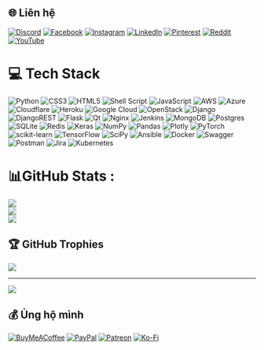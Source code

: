 
## 🌐 Liên hệ
[![Discord](https://img.shields.io/badge/Discord-%237289DA.svg?logo=discord&logoColor=white)](htttps://discord.gg/5737) [![Facebook](https://img.shields.io/badge/Facebook-%231877F2.svg?logo=Facebook&logoColor=white)](https://facebook.com/tuananh1406) [![Instagram](https://img.shields.io/badge/Instagram-%23E4405F.svg?logo=Instagram&logoColor=white)](https://instagram.com/huutuananh) [![LinkedIn](https://img.shields.io/badge/LinkedIn-%230077B5.svg?logo=linkedin&logoColor=white)](https://linkedin.com/in/huutuananh1406) [![Pinterest](https://img.shields.io/badge/Pinterest-%23E60023.svg?logo=Pinterest&logoColor=white)](https://pinterest.com/huutuananh1406) [![Reddit](https://img.shields.io/badge/Reddit-%23FF4500.svg?logo=Reddit&logoColor=white)](https://reddit.com/user/huutuananh1406) [![YouTube](https://img.shields.io/badge/YouTube-%23FF0000.svg?logo=YouTube&logoColor=white)](https://youtube.com/c/UCnBiqAVVu3YoPBRMiA22-0g) 

# 💻 Tech Stack
![Python](https://img.shields.io/badge/python-3670A0?style=plastic&logo=python&logoColor=ffdd54) ![CSS3](https://img.shields.io/badge/css3-%231572B6.svg?style=plastic&logo=css3&logoColor=white) ![HTML5](https://img.shields.io/badge/html5-%23E34F26.svg?style=plastic&logo=html5&logoColor=white) ![Shell Script](https://img.shields.io/badge/shell_script-%23121011.svg?style=plastic&logo=gnu-bash&logoColor=white) ![JavaScript](https://img.shields.io/badge/javascript-%23323330.svg?style=plastic&logo=javascript&logoColor=%23F7DF1E) ![AWS](https://img.shields.io/badge/AWS-%23FF9900.svg?style=plastic&logo=amazon-aws&logoColor=white) ![Azure](https://img.shields.io/badge/azure-%230072C6.svg?style=plastic&logo=azure-devops&logoColor=white) ![Cloudflare](https://img.shields.io/badge/Cloudflare-F38020?style=plastic&logo=Cloudflare&logoColor=white) ![Heroku](https://img.shields.io/badge/heroku-%23430098.svg?style=plastic&logo=heroku&logoColor=white) ![Google Cloud](https://img.shields.io/badge/Google%20Cloud-%234285F4.svg?style=plastic&logo=google-cloud&logoColor=white) ![OpenStack](https://img.shields.io/badge/Openstack-%23f01742.svg?style=plastic&logo=openstack&logoColor=white) ![Django](https://img.shields.io/badge/django-%23092E20.svg?style=plastic&logo=django&logoColor=white) ![DjangoREST](https://img.shields.io/badge/DJANGO-REST-ff1709?style=plastic&logo=django&logoColor=white&color=ff1709&labelColor=gray) ![Flask](https://img.shields.io/badge/flask-%23000.svg?style=plastic&logo=flask&logoColor=white) ![Qt](https://img.shields.io/badge/Qt-%23217346.svg?style=plastic&logo=Qt&logoColor=white) ![Nginx](https://img.shields.io/badge/nginx-%23009639.svg?style=plastic&logo=nginx&logoColor=white) ![Jenkins](https://img.shields.io/badge/jenkins-%232C5263.svg?style=plastic&logo=jenkins&logoColor=white) ![MongoDB](https://img.shields.io/badge/MongoDB-%234ea94b.svg?style=plastic&logo=mongodb&logoColor=white) ![Postgres](https://img.shields.io/badge/postgres-%23316192.svg?style=plastic&logo=postgresql&logoColor=white) ![SQLite](https://img.shields.io/badge/sqlite-%2307405e.svg?style=plastic&logo=sqlite&logoColor=white) ![Redis](https://img.shields.io/badge/redis-%23DD0031.svg?style=plastic&logo=redis&logoColor=white) ![Keras](https://img.shields.io/badge/Keras-%23D00000.svg?style=plastic&logo=Keras&logoColor=white) ![NumPy](https://img.shields.io/badge/numpy-%23013243.svg?style=plastic&logo=numpy&logoColor=white) ![Pandas](https://img.shields.io/badge/pandas-%23150458.svg?style=plastic&logo=pandas&logoColor=white) ![Plotly](https://img.shields.io/badge/Plotly-%233F4F75.svg?style=plastic&logo=plotly&logoColor=white) ![PyTorch](https://img.shields.io/badge/PyTorch-%23EE4C2C.svg?style=plastic&logo=PyTorch&logoColor=white) ![scikit-learn](https://img.shields.io/badge/scikit--learn-%23F7931E.svg?style=plastic&logo=scikit-learn&logoColor=white) ![TensorFlow](https://img.shields.io/badge/TensorFlow-%23FF6F00.svg?style=plastic&logo=TensorFlow&logoColor=white) ![SciPy](https://img.shields.io/badge/SciPy-%230C55A5.svg?style=plastic&logo=scipy&logoColor=%white) ![Ansible](https://img.shields.io/badge/ansible-%231A1918.svg?style=plastic&logo=ansible&logoColor=white) ![Docker](https://img.shields.io/badge/docker-%230db7ed.svg?style=plastic&logo=docker&logoColor=white) ![Swagger](https://img.shields.io/badge/-Swagger-%23Clojure?style=plastic&logo=swagger&logoColor=white) ![Postman](https://img.shields.io/badge/Postman-FF6C37?style=plastic&logo=postman&logoColor=white) ![Jira](https://img.shields.io/badge/jira-%230A0FFF.svg?style=plastic&logo=jira&logoColor=white) ![Kubernetes](https://img.shields.io/badge/kubernetes-%23326ce5.svg?style=plastic&logo=kubernetes&logoColor=white)
# 📊GitHub Stats :
![](https://github-readme-stats.vercel.app/api?username=tuananh1406&theme=dark&hide_border=false&include_all_commits=false&count_private=true)<br/>
![](https://github-readme-streak-stats.herokuapp.com/?user=tuananh1406&theme=dark&hide_border=false)<br/>
![](https://github-readme-stats.vercel.app/api/top-langs/?username=tuananh1406&theme=dark&hide_border=false&include_all_commits=false&count_private=true&layout=compact)

## 🏆 GitHub Trophies
![](https://github-profile-trophy.vercel.app/?username=tuananh1406&theme=onedark&no-frame=false&no-bg=false&margin-w=4)

---
[![](https://visitcount.itsvg.in/api?id=tuananh1406&icon=7&color=0)](https://visitcount.itsvg.in)

  ## 💰 Ủng hộ mình
  [![BuyMeACoffee](https://img.shields.io/badge/Buy%20Me%20a%20Coffee-ffdd00?style=for-the-badge&logo=buy-me-a-coffee&logoColor=black)](https://buymeacoffee.com/huutuananh1406) [![PayPal](https://img.shields.io/badge/PayPal-00457C?style=for-the-badge&logo=paypal&logoColor=white)](https://paypal.me/htuananh) [![Patreon](https://img.shields.io/badge/Patreon-F96854?style=for-the-badge&logo=patreon&logoColor=white)](https://patreon.com/huutuananh1406@gmail.com) [![Ko-Fi](https://img.shields.io/badge/Ko--fi-F16061?style=for-the-badge&logo=ko-fi&logoColor=white)](https://ko-fi.com/huutuananh1406) 

  <!-- Proudly created with GPRM ( https://gprm.itsvg.in ) -->
  
